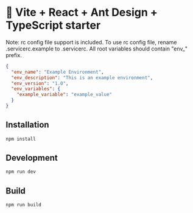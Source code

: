 # 🚀 Vite + React + Ant Design + TypeScript starter

Note: rc config file support is included.
To use rc config file, rename .servicerc.example to .servicerc. All root variables
should contain "env_" prefix.

```JSON
{
  "env_name": "Example Environment",
  "env_description": "This is an example environment",
  "env_version": "1.0",
  "env_variables": {
    "example_variable": "example_value"
  }
}
```

## Installation

```sh
npm install
```

## Development

```sh
npm run dev
```

## Build

```sh
npm run build
